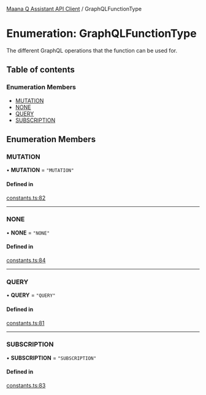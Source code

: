 [Maana Q Assistant API Client](../README.md) / GraphQLFunctionType

# Enumeration: GraphQLFunctionType

The different GraphQL operations that the function can be used for.

## Table of contents

### Enumeration Members

- [MUTATION](GraphQLFunctionType.md#mutation)
- [NONE](GraphQLFunctionType.md#none)
- [QUERY](GraphQLFunctionType.md#query)
- [SUBSCRIPTION](GraphQLFunctionType.md#subscription)

## Enumeration Members

### MUTATION

• **MUTATION** = ``"MUTATION"``

#### Defined in

[constants.ts:82](https://github.com/maana-io/q-assistant-client/blob/develop/src/constants.ts#L82)

___

### NONE

• **NONE** = ``"NONE"``

#### Defined in

[constants.ts:84](https://github.com/maana-io/q-assistant-client/blob/develop/src/constants.ts#L84)

___

### QUERY

• **QUERY** = ``"QUERY"``

#### Defined in

[constants.ts:81](https://github.com/maana-io/q-assistant-client/blob/develop/src/constants.ts#L81)

___

### SUBSCRIPTION

• **SUBSCRIPTION** = ``"SUBSCRIPTION"``

#### Defined in

[constants.ts:83](https://github.com/maana-io/q-assistant-client/blob/develop/src/constants.ts#L83)
